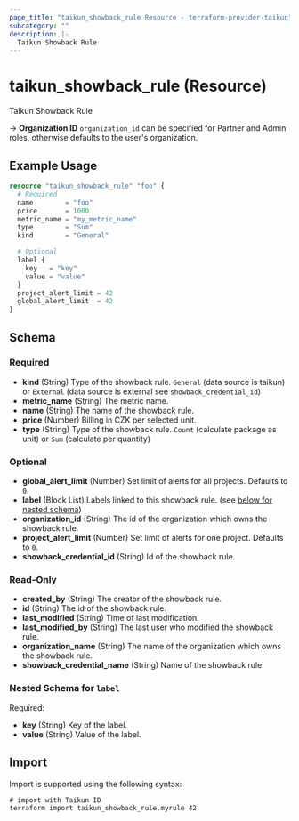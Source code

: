 ```yaml
---
page_title: "taikun_showback_rule Resource - terraform-provider-taikun"
subcategory: ""
description: |-
  Taikun Showback Rule
---
```


# taikun_showback_rule (Resource)

Taikun Showback Rule

-> **Organization ID** `organization_id` can be specified for Partner and Admin roles, otherwise defaults to the user's organization.

## Example Usage

```terraform
resource "taikun_showback_rule" "foo" {
  # Required
  name        = "foo"
  price       = 1000
  metric_name = "my_metric_name"
  type        = "Sum"
  kind        = "General"

  # Optional
  label {
    key   = "key"
    value = "value"
  }
  project_alert_limit = 42
  global_alert_limit  = 42
}
```

<!-- schema generated by tfplugindocs -->
## Schema

### Required

- **kind** (String) Type of the showback rule. `General` (data source is taikun) or `External` (data source is external see `showback_credential_id`)
- **metric_name** (String) The metric name.
- **name** (String) The name of the showback rule.
- **price** (Number) Billing in CZK per selected unit.
- **type** (String) Type of the showback rule. `Count` (calculate package as unit) or `Sum` (calculate per quantity)

### Optional

- **global_alert_limit** (Number) Set limit of alerts for all projects. Defaults to `0`.
- **label** (Block List) Labels linked to this showback rule. (see [below for nested schema](#nestedblock--label))
- **organization_id** (String) The id of the organization which owns the showback rule.
- **project_alert_limit** (Number) Set limit of alerts for one project. Defaults to `0`.
- **showback_credential_id** (String) Id of the showback rule.

### Read-Only

- **created_by** (String) The creator of the showback rule.
- **id** (String) The id of the showback rule.
- **last_modified** (String) Time of last modification.
- **last_modified_by** (String) The last user who modified the showback rule.
- **organization_name** (String) The name of the organization which owns the showback rule.
- **showback_credential_name** (String) Name of the showback rule.

<a id="nestedblock--label"></a>
### Nested Schema for `label`

Required:

- **key** (String) Key of the label.
- **value** (String) Value of the label.

## Import

Import is supported using the following syntax:

```shell
# import with Taikun ID
terraform import taikun_showback_rule.myrule 42
```
